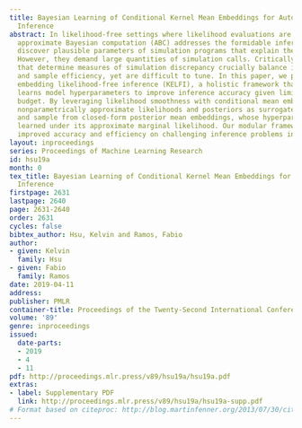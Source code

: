 ```yaml
---
title: Bayesian Learning of Conditional Kernel Mean Embeddings for Automatic Likelihood-Free
  Inference
abstract: In likelihood-free settings where likelihood evaluations are intractable,
  approximate Bayesian computation (ABC) addresses the formidable inference task to
  discover plausible parameters of simulation programs that explain the observations.
  However, they demand large quantities of simulation calls. Critically, hyperparameters
  that determine measures of simulation discrepancy crucially balance inference accuracy
  and sample efficiency, yet are difficult to tune. In this paper, we present kernel
  embedding likelihood-free inference (KELFI), a holistic framework that automatically
  learns model hyperparameters to improve inference accuracy given limited simulation
  budget. By leveraging likelihood smoothness with conditional mean embeddings, we
  nonparametrically approximate likelihoods and posteriors as surrogate densities
  and sample from closed-form posterior mean embeddings, whose hyperparameters are
  learned under its approximate marginal likelihood. Our modular framework demonstrates
  improved accuracy and efficiency on challenging inference problems in ecology.
layout: inproceedings
series: Proceedings of Machine Learning Research
id: hsu19a
month: 0
tex_title: Bayesian Learning of Conditional Kernel Mean Embeddings for Automatic Likelihood-Free
  Inference
firstpage: 2631
lastpage: 2640
page: 2631-2640
order: 2631
cycles: false
bibtex_author: Hsu, Kelvin and Ramos, Fabio
author:
- given: Kelvin
  family: Hsu
- given: Fabio
  family: Ramos
date: 2019-04-11
address: 
publisher: PMLR
container-title: Proceedings of the Twenty-Second International Conference on Artificial Intelligence and Statistics
volume: '89'
genre: inproceedings
issued:
  date-parts:
  - 2019
  - 4
  - 11
pdf: http://proceedings.mlr.press/v89/hsu19a/hsu19a.pdf
extras:
- label: Supplementary PDF
  link: http://proceedings.mlr.press/v89/hsu19a/hsu19a-supp.pdf
# Format based on citeproc: http://blog.martinfenner.org/2013/07/30/citeproc-yaml-for-bibliographies/
---
```

